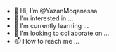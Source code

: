 - 👋 Hi, I’m @YazanMoqanasaa
- 👀 I’m interested in ...
- 🌱 I’m currently learning ...
- 💞️ I’m looking to collaborate on ...
- 📫 How to reach me ...

<!---
YazanMoqanasaa/YazanMoqanasaa is a ✨ special ✨ repository because its `README.md` (this file) appears on your GitHub profile.
You can click the Preview link to take a look at your changes.
--->
